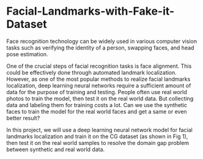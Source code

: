 # Facial-Landmarks-with-Fake-it-Dataset

Face recognition technology can be widely used in various computer vision tasks such as verifying the identity of a person, swapping faces, and head pose estimation. 

One of the crucial steps of facial recognition tasks is face alignment. This could be effectively done through automated landmark localization. However, as one of the most popular methods to realize facial landmarks localization, deep learning neural networks require a sufficient amount of data for the purpose of training and testing. People often use real world photos to train the model, then test it on the real world data. But collecting data and labeling them for training costs a lot. Can we use the synthetic faces to train the model for the real world faces and get a same or even better result?

In this project, we will use a deep learning neural network model for facial landmarks localization and train it on the CG dataset (as shown in Fig 1), then test it on the real world samples to resolve the domain gap problem between synthetic and real world data.
